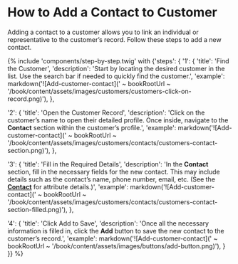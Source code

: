 # How to Add a Contact to Customer

Adding a contact to a customer allows you to link an individual or representative to the customer’s record. Follow these steps to add a new contact.

{% include 'components/step-by-step.twig' with {'steps': {
  '1': {
    'title': 'Find the Customer',
    'description': 'Start by locating the desired customer in the list. Use the search bar if needed to quickly find the customer.',
    'example': markdown('![Add-customer-contact](' ~ bookRootUrl ~ '/book/content/assets/images/customers/customers-click-on-record.png)'),
  },

  '2': {
    'title': 'Open the Customer Record',
    'description': 'Click on the customer’s name to open their detailed profile. Once inside, navigate to the **Contact** section within the customer’s profile.',
    'example': markdown('![Add-customer-contact](' ~ bookRootUrl ~ '/book/content/assets/images/customers/contacts/customers-contact-section.png)'),
  },

  '3': {
    'title': 'Fill in the Required Details',
    'description': 'In the **Contact** section, fill in the necessary fields for the new contact. This may include details such as the contact’s name, phone number, email, etc. (See the **[Contact](../contacts)** for attribute details.)',
    'example': markdown('![Add-customer-contact](' ~ bookRootUrl ~ '/book/content/assets/images/customers/contacts/customers-contact-section-filled.png)'),
  },

  '4': {
    'title': 'Click Add to Save',
    'description': 'Once all the necessary information is filled in, click the **Add** button to save the new contact to the customer’s record.',
    'example': markdown('![Add-customer-contact](' ~ bookRootUrl ~ '/book/content/assets/images/buttons/add-button.png)'),
  }
}} %}  
